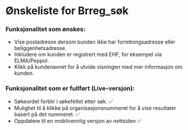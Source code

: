 # Ønskeliste for Brreg_søk

### Funksjonalitet som ønskes:
- Vise postadresse dersom kunden ikke har forretningsadresse eller beliggenhetsadresse.
- Inkludere om kunden er registrert med EHF, for eksempel via ELMA/Peppol.
- Klikk på kundenavnet for å utvide visningen med mer informasjon om kunden.

### Funksjonalitet som er fullført (Live-versjon):
- Søkeordet forblir i søkefeltet etter søk. ✅
- Mulighet til å klikke på organisasjonsnummeret for å vise resultater basert på det nummeret. ✅
- Oppdatere til en mobilvennlig versjon av nettsiden ✅
